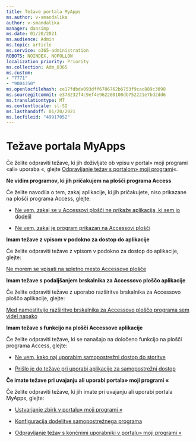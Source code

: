 ```yaml
---
title: Težave portala MyApps
ms.author: v-smandalika
author: v-smandalika
manager: dansimp
ms.date: 01/20/2021
ms.audience: Admin
ms.topic: article
ms.service: o365-administration
ROBOTS: NOINDEX, NOFOLLOW
localization_priority: Priority
ms.collection: Adm_O365
ms.custom:
- "7771"
- "9004350"
ms.openlocfilehash: ce17fdbda093dff6706762b6753f9cac889c3098
ms.sourcegitcommit: e378232f4c9ef4e962208100db752221e7bd2dd6
ms.translationtype: MT
ms.contentlocale: sl-SI
ms.lasthandoff: 01/20/2021
ms.locfileid: "49917052"
---
```

# <a name="myapps-portal-issues"></a>Težave portala MyApps

Če želite odpraviti težave, ki jih doživljate ob vpisu v portal» moji programi «ali» uporaba «, glejte [Odpravljanje težav s portalom» moji programi](https://docs.microsoft.com/azure/active-directory/user-help/my-apps-portal-end-user-troubleshoot)«.

**Ne vidim programov, ki jih pričakujem na plošči programa Access**

Če želite navodila o tem, zakaj aplikacije, ki jih pričakujete, niso prikazane na plošči programa Access, glejte:

- [Ne vem, zakaj se v Accessovi plošči ne prikaže aplikacija, ki sem jo dodelil](https://docs.microsoft.com/azure/active-directory/application-access-panel-unexpected-application-not-appearing/)
     
- [Ne vem, zakaj je program prikazan na Accessovi plošči](https://docs.microsoft.com/azure/active-directory/application-access-panel-unexpected-application-appears/)

**Imam težave z vpisom v podokno za dostop do aplikacije**

Če želite odpraviti težave z vpisom v podokno za dostop do aplikacije, glejte:

[Ne morem se vpisati na spletno mesto Accessove plošče](https://docs.microsoft.com/azure/active-directory/manage-apps/application-sign-in-other-problem-access-panel)

**Imam težave s podaljšanjem brskalnika za Accessovo ploščo aplikacije**

Če želite odpraviti težave z uporabo razširitve brskalnika za Accessovo ploščo aplikacije, glejte:

[Med namestitvijo razširitve brskalnika za Accessovo ploščo programa sem videl napako](https://docs.microsoft.com/azure/active-directory/application-access-panel-extension-problem-installing/)

**Imam težave s funkcijo na plošči Accessove aplikacije**

Če želite odpraviti težave, ki se nanašajo na določeno funkcijo na plošči programa Access, glejte:

- [Ne vem, kako naj uporabim samopostrežni dostop do storitve](https://docs.microsoft.com/azure/active-directory/manage-apps/access-panel-manage-self-service-access) 

- [Prišlo je do težave pri uporabi aplikacije za samopostrežni dostop](https://docs.microsoft.com/azure/active-directory/manage-apps/access-panel-manage-self-service-access)
    
**Če imate težave pri uvajanju ali uporabi portala» moji programi «**

Če želite odpraviti težave, ki jih imate pri uvajanju ali uporabi portala MyApps, glejte:

- [Ustvarjanje zbirk v portalu» moji programi «](https://docs.microsoft.com/azure/active-directory/manage-apps/access-panel-collections) 
    
- [Konfiguracija dodelitve samopostrežnega programa](https://docs.microsoft.com/azure/active-directory/manage-apps/manage-self-service-access)
     
- [Odpravljanje težav s končnimi uporabniki v portalu» moji programi «](https://docs.microsoft.com/azure/active-directory/user-help/my-apps-portal-end-user-troubleshoot)



